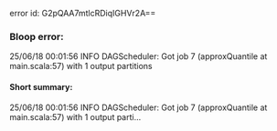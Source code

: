 error id: G2pQAA7mtlcRDiqIGHVr2A==
### Bloop error:

25/06/18 00:01:56 INFO DAGScheduler: Got job 7 (approxQuantile at main.scala:57) with 1 output partitions
#### Short summary: 

25/06/18 00:01:56 INFO DAGScheduler: Got job 7 (approxQuantile at main.scala:57) with 1 output parti...